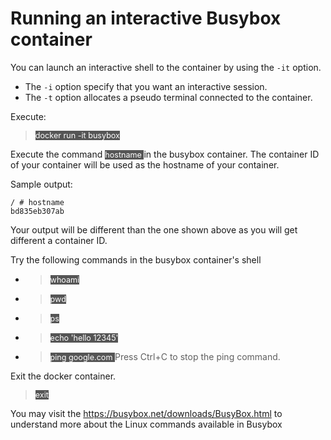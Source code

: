 # Running an interactive Busybox container

You can launch an interactive shell to the container by using the `-it` option.
- The `-i` option specify that you want an interactive session.
- The `-t` option allocates a pseudo  terminal connected to the container.

Execute:

> <span align="left" style="color:#FFF;background:#555;font:Courier New; font-size: 90%;"> docker run -it busybox </span>

Execute the command <span align="left" style="color:#FFF;background:#555;font:Courier New; font-size: 90%;"> hostname </span> in the busybox container. The container ID of your container will be used as the hostname of your container.

Sample output:
```
/ # hostname
bd835eb307ab
```
Your output will be different than the one shown above as you will get different a container ID.

Try the following commands in the busybox container's shell
- > <span align="left" style="color:#FFF;background:#555;font:Courier New; font-size: 90%;"> whoami </span>

- > <span align="left" style="color:#FFF;background:#555;font:Courier New; font-size: 90%;"> pwd </span>

- > <span align="left" style="color:#FFF;background:#555;font:Courier New; font-size: 90%;"> ps </span>

- > <span align="left" style="color:#FFF;background:#555;font:Courier New; font-size: 90%;"> echo 'hello 12345' </span>

- > <span align="left" style="color:#FFF;background:#555;font:Courier New; font-size: 90%;"> ping google.com </span> Press Ctrl+C to stop the ping command.

Exit the docker container.

> <span align="left" style="color:#FFF;background:#555;font:Courier New; font-size: 90%;"> exit </span>

You may visit the https://busybox.net/downloads/BusyBox.html to understand more about the Linux commands available in Busybox 

<br/>
